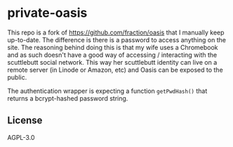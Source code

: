 # private-oasis
This repo is a fork of https://github.com/fraction/oasis that I manually keep up-to-date. The difference is there is a password to access anything on the site. The reasoning behind doing this is that my wife uses a Chromebook and as such doesn't have a good way of accessing / interacting with the scuttlebutt social network. This way her scuttlebutt identity can live on a remote server (in Linode or Amazon, etc) and Oasis can be exposed to the public. 

The authentication wrapper is expecting a function `getPwdHash()` that returns a bcrypt-hashed password string. 


## License

AGPL-3.0
